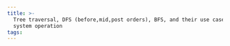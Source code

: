 ```yaml
---
title: >-
  Tree traversal, DFS (before,mid,post orders), BFS, and their use cases in file
  system operation
tags:
---
```

